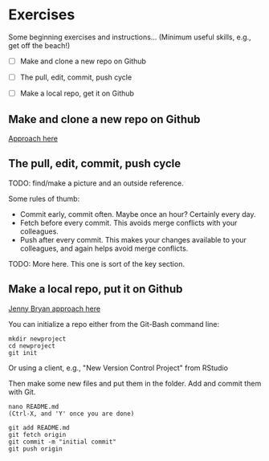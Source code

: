 # Exercises

Some beginning exercises and instructions...
(Minimum useful skills, e.g., get off the beach!)

- [ ] Make and clone a new repo on Github
- [ ] The pull, edit, commit, push cycle
- [ ] Make a local repo, get it on Github



## Make and clone a new repo on Github

[Approach here](http://happygitwithr.com/new-github-first.html)


## The pull, edit, commit, push cycle

TODO: find/make a picture and an outside reference.

Some rules of thumb:

- Commit early, commit often. Maybe once an hour? Certainly every day.
- Fetch before every commit. This avoids merge conflicts with your colleagues.
- Push after every commit. This makes your changes available to your colleagues, and again helps avoid merge conflicts.

TODO: More here. This one is sort of the key section.


## Make a local repo, put it on Github

[Jenny Bryan approach here](http://happygitwithr.com/existing-github-last.html)

You can initialize a repo either from the Git-Bash command line:

    mkdir newproject
    cd newproject
    git init
    
Or using a client, e.g., "New Version Control Project" from RStudio

Then make some new files and put them in the folder. Add and commit them with Git.

    
    nano README.md
    (Ctrl-X, and 'Y' once you are done)
    
    git add README.md
    git fetch origin
    git commit -m "initial commit"
    git push origin
    


    